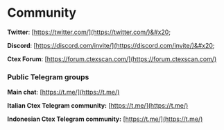 # Community

**Twitter**: [https://twitter.com/](https://twitter.com/)&#x20;

**Discord**: [https://discord.com/invite/](https://discord.com/invite/)&#x20;

**Ctex Forum**: [https://forum.ctexscan.com/](https://forum.ctexscan.com/)

### Public Telegram groups

**Main chat**: [https://t.me/](https://t.me/)

**Italian Ctex Telegram community:** [https://t.me/](https://t.me/)

**Indonesian Ctex Telegram community:** [https://t.me/](https://t.me/)

